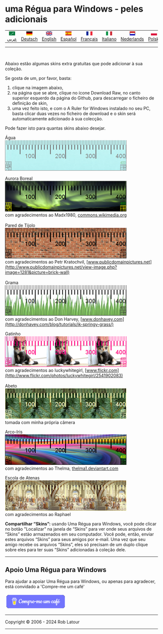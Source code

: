 # uma Régua para Windows - peles adicionais

<!-- header -->
|||||||||||
| :---: | :---: | :---: | :---: | :---: |:---: | :---: | :---: |:---: | :---: |
| [![عربي](/images/flags/ar.png)](../en/README.md)<br>[عربي](../ar/README.md) | [![Deutsch](/images/flags/de.png)](../de/README.md)<br>[Deutsch](../de/README.md) | [![English](/images/flags/en-GB.png)](../en/README.md)<br>[English](../en/README.md) | [![Español](/images/flags/es.png)](../es/README.md)<br>[Español](../es/README.md) | [![Français](/images/flags/fr.png)](../fr/README.md)<br>[Français](../fr/README.md)| [![Italiano](/images/flags/it.png)](../it/README.md)<br>[Italiano](../it/README.md) | [![Nederlands](/images/flags/nl.png)](../nl/README.md)<br>[Nederlands](../nl/README.md) | [![Polski](/images/flags/pl.png)](../pl/README.md)<br>[Polski](../pl/README.md) | [![Português](/images/flags/pt.png)](../pt/README.md)<br>[Português](../pt/README.md) | [![Svenska](/images/flags/sv.png)](../sv/README.md)<br>[Svenska](../sv/README.md) |

- - -
<br>
<!-- header -->

Abaixo estão algumas skins extra gratuitas que pode adicionar à sua coleção.

Se gosta de um, por favor, basta:
1. clique na imagem abaixo,
2. na página que se abre, clique no ícone Download Raw, no canto superior esquerdo da página do Github, para descarregar o ficheiro de definição de skin,
3. uma vez feito isto, e com o A Ruler for Windows instalado no seu PC, basta clicar duas vezes no ficheiro de download e o skin será automaticamente adicionado à sua colecção.

Pode fazer isto para quantas skins abaixo desejar.

Água  
[![Água](/images/skins/Aqua.png)](RulerDefinition_Agua.ar4w)  
  
Aurora Boreal  
[![Aurora Boreal](/images/skins/AuroraBorealis.png)](RulerDefinition_Aurora%20Borealis.ar4w)  
com agradecimentos ao Madx1980, [commons.wikimedia.org](http://commons.wikimedia.org/wiki/File:Aurora_Borealis_in_north_pole.jpg)  
   
Pared de Tijolo  
[![Pared de Tijolo](/images/skins/BrickWall.png)](RulerDefinition_Pared%20de%20Tijolo.ar4w)  
com agradecimentos ao Petr Kratochvil, [www.publicdomainpictures.net](http://www.publicdomainpictures.net/view-image.php?image=1281&picture=brick-wall)  
   
Grama  
[![Grama](/images/skins/grass.png)](RulerDefinition_Grama.ar4w)  
com agradecimentos ao Don Harvey, [www.donhavey.com](http://donhavey.com/blog/tutorials/ik-springy-grass/)  

Gatinho  
[![Gatinho](/images/skins/kitten.png)](RulerDefinition_Gatinho.ar4w)  
com agradecimentos ao luckywhitegirl, [www.flickr.com](http://www.flickr.com/photos/luckywhitegirl/2541902083)  
   
Abeto  
[![Abetoo](/images/skins/spruce.png)](RulerDefinition_Abeto.ar4w)  
tomada com minha própria câmera   

Arco-Iris  
[![Arco-Iris](/images/skins/rainbow.png)](RulerDefinition_Arcro-Iris.ar4w)  
com agradecimentos ao Thelma, [thelma1.deviantart.com](http://thelma1.deviantart.com/)  

Escola de Atenas  
[![Escola de Atenas](/images/skins/ShoolOfAthens.png)](RulerDefinition_Escola%20de%20Atenas.ar4w)  
com agradecimentos ao Raphael

**Compartilhar “Skins”:** usando Uma Régua para Windows, você pode clicar no botão "Localizar" na janela de “Skins” para ver onde seus arquivos de “Skins” estão armazenados em seu computador. Você pode, então, enviar estes arquivos “Skins” para seus amigos por e-mail. Uma vez que seu amigo recebe os arquivos “Skins”, eles só precisam de um duplo clique sobre eles para ter suas “Skins” adicionadas à coleção dele.

* * * 
## Apoio Uma Régua para Windows

Para ajudar a apoiar Uma Régua para Windows, ou apenas para agradecer, está convidado a 'Compre-me um café'<br><br>
[<img alt="Compre-me um café" width="200px" src="buymeacoffee-portuguese.png" />](https://www.buymeacoffee.com/roblatour)
* * *
Copyright © 2006 - 2024 Rob Latour
* * *